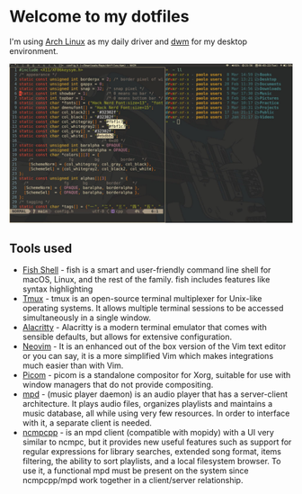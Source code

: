 # Welcome to my dotfiles
I'm using [Arch Linux](https://wiki.archlinux.org/title/Arch_Linux) as my daily driver
and [dwm](https://wiki.archlinux.org/title/Dwm) for my desktop environment.

![Desktop Environment](images/ricedlinux.jpg "Desktop Environment")

## Tools used
- [Fish Shell](https://github.com/fish-shell/fish-shell) - fish is a smart and user-friendly command line shell for macOS, Linux, and the rest of the family. fish includes features like syntax highlighting
- [Tmux](https://github.com/tmux/tmux) - tmux is an open-source terminal multiplexer for Unix-like operating systems. It allows multiple terminal sessions to be accessed simultaneously in a single window.
- [Alacritty](https://github.com/alacritty/alacritty) - Alacritty is a modern terminal emulator that comes with sensible defaults, but allows for extensive configuration.
- [Neovim](https://github.com/neovim/neovim) - It is an enhanced out of the box version of the Vim text editor or you can say, it is a more simplified Vim which makes integrations much easier than with Vim.
- [Picom](https://github.com/yshui/picom) - picom is a standalone compositor for Xorg, suitable for use with window managers that do not provide compositing.
- [mpd](https://wiki.archlinux.org/title/Music_Player_Daemon) - (music player daemon) is an audio player that has a server-client architecture. It plays audio files, organizes playlists and maintains a music database, all while using very few resources. In order to interface with it, a separate client is needed. 
- [ncmpcpp](https://wiki.archlinux.org/title/ncmpcpp) - is an mpd client (compatible with mopidy) with a UI very similar to ncmpc, but it provides new useful features such as support for regular expressions for library searches, extended song format, items filtering, the ability to sort playlists, and a local filesystem browser. To use it, a functional mpd must be present on the system since ncmpcpp/mpd work together in a client/server relationship. 
